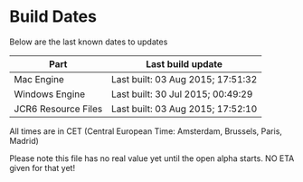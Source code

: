 # Build Dates

Below are the last known dates to updates

Part | Last build update
-----|-----
Mac Engine | Last built: 03 Aug 2015; 17:51:32
Windows Engine | Last built: 30 Jul 2015; 00:49:29
JCR6 Resource Files | Last built: 03 Aug 2015; 17:52:10
All times are in CET (Central European Time: Amsterdam, Brussels, Paris, Madrid)


Please note this file has no real value yet until the open alpha starts. NO ETA given for that yet!
